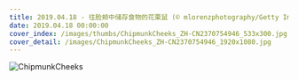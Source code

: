 ```yaml
---
title: 2019.04.18 - 往脸颊中储存食物的花栗鼠 (© mlorenzphotography/Getty Images)
date: 2019.04.18 00:00:00
cover_index: /images/thumbs/ChipmunkCheeks_ZH-CN2370754946_533x300.jpg
cover_detail: /images/ChipmunkCheeks_ZH-CN2370754946_1920x1080.jpg
---
```


![ChipmunkCheeks](/images/ChipmunkCheeks_ZH-CN2370754946_1920x1080.jpg)

